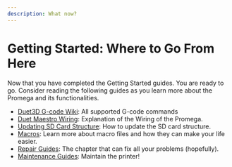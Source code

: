 ```yaml
---
description: What now?
---
```


# Getting Started: Where to Go From Here

Now that you have completed the Getting Started guides. You are ready to go. Consider reading the following guides as you learn more about the Promega and its functionalities.

* [Duet3D G-code Wiki](https://duet3d.dozuki.com/Wiki/Gcode): All supported G-code commands
* [Duet Maestro Wiring](https://promega.printm3d.com/~/edit/drafts/-LHJUCJ_8YzW4nrKjE3M/electrical-guides/duet-maestro-wiring): Explanation of the Wiring of the Promega.
* [Updating SD Card Structure](https://promega.printm3d.com/~/edit/drafts/-LHJUCJ_8YzW4nrKjE3M/firmware-guides/updating-sd-card-structure): How to update the SD card structure.
* [Macros](https://promega.printm3d.com/~/edit/drafts/-LHJUCJ_8YzW4nrKjE3M/firmware-guides/macros): Learn more about macro files and how they can make your life easier.
* [Repair Guides](https://promega.printm3d.com/~/edit/drafts/-LHJUCJ_8YzW4nrKjE3M/repair-guides): The chapter that can fix all your problems \(hopefully\).
* [Maintenance Guides](https://promega.printm3d.com/~/edit/drafts/-LHJUCJ_8YzW4nrKjE3M/maintenance-guides): Maintain the printer!

